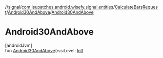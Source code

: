 //[signal](../../../../index.md)/[com.isupatches.android.wisefy.signal.entities](../../index.md)/[CalculateBarsRequest](../index.md)/[Android30AndAbove](index.md)/[Android30AndAbove](-android30-and-above.md)

# Android30AndAbove

[androidJvm]\
fun [Android30AndAbove](-android30-and-above.md)(rssiLevel: [Int](https://kotlinlang.org/api/latest/jvm/stdlib/kotlin/-int/index.html))

